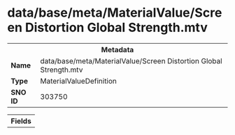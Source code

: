 <h1>data/base/meta/MaterialValue/Screen Distortion Global Strength.mtv</h1><table><tr><th colspan="100%">Metadata</th></tr><tr><td><b>Name</b></td><td>data/base/meta/MaterialValue/Screen Distortion Global Strength.mtv</td></tr><tr><td><b>Type</b></td><td>MaterialValueDefinition</td></tr><tr><td><b>SNO ID</b></td><td>303750</td></tr></table>

<table><tr><th colspan="100%">Fields</th></tr></table>

